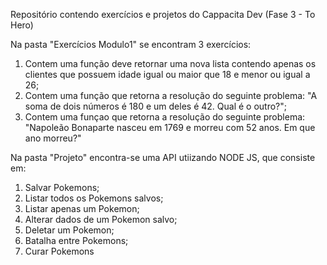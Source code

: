 Repositório contendo exercícios e projetos do Cappacita Dev (Fase 3 - To Hero)

Na pasta "Exercícios Modulo1" se encontram 3 exercícios:
1. Contem uma função deve retornar uma nova lista contendo apenas os clientes que possuem idade igual ou maior que 18 e menor ou igual a 26;
2. Contem uma função que retorna a resolução do seguinte problema: "A soma de dois números é 180 e um deles é 42. Qual é o outro?";
3. Contem uma funçao que retorna a resolução do seguinte problema: "Napoleão Bonaparte nasceu em 1769 e morreu com 52 anos. Em que ano morreu?"

Na pasta "Projeto" encontra-se uma API utiizando NODE JS, que consiste em:
1. Salvar Pokemons;
2. Listar todos os Pokemons salvos;
3. Listar apenas um Pokemon;
4. Alterar dados de um Pokemon salvo;
5. Deletar um Pokemon;
6. Batalha entre Pokemons;
7. Curar Pokemons